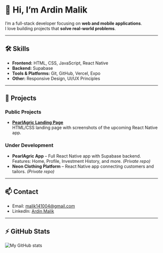 # 👋 Hi, I’m Ardin Malik

I’m a full-stack developer focusing on **web and mobile applications**.  
I love building projects that **solve real-world problems**.

---

## 🛠️ Skills

- **Frontend:** HTML, CSS, JavaScript, React Native  
- **Backend:** Supabase  
- **Tools & Platforms:** Git, GitHub, Vercel, Expo  
- **Other:** Responsive Design, UI/UX Principles

---

## 🚀 Projects

### Public Projects
- **[PearlAgric Landing Page](https://github.com/Ardin14/pearl-agric-landing)**  
  HTML/CSS landing page with screenshots of the upcoming React Native app.

### Under Development
- **PearlAgric App** – Full React Native app with Supabase backend. Features: Home, Profile, Investment History, and more. *(Private repo)*  
- **Neon Clothing Platform** – React Native app connecting customers and tailors. *(Private repo)*

---

## 📫 Contact

- Email: malik141004@gmail.com  
- LinkedIn: [Ardin Malik](https://www.linkedin.com/in/ardin-malik-633b6525a)

---

## ⚡ GitHub Stats
![My GitHub stats](https://github-readme-stats.vercel.app/api?username=Ardin14&show_icons=true&theme=radical)
